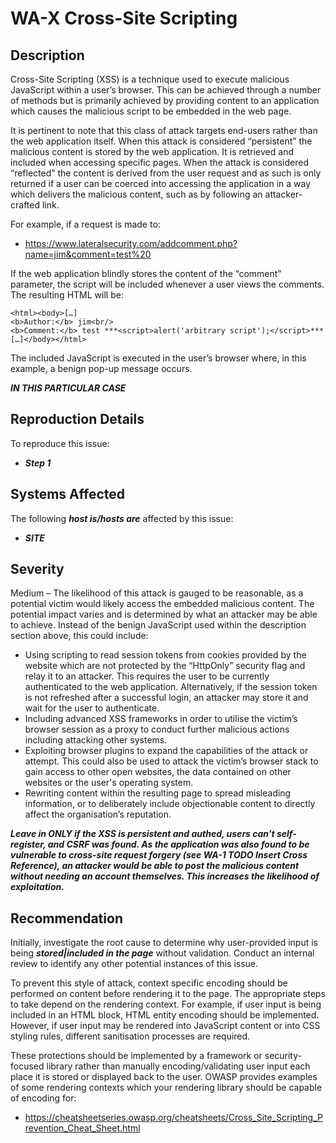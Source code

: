 WA-X Cross-Site Scripting
=========================

Description
-----------
Cross-Site Scripting (XSS) is a technique used to execute malicious JavaScript within a user’s browser. This can be achieved through a number of methods but is primarily achieved by providing content to an application which causes the malicious script to be embedded in the web page.

It is pertinent to note that this class of attack targets end-users rather than the web application itself. When this attack is considered “persistent” the malicious content is stored by the web application. It is retrieved and included when accessing specific pages. When the attack is considered “reflected” the content is derived from the user request and as such is only returned if a user can be coerced into accessing the application in a way which delivers the malicious content, such as by following an attacker-crafted link.

For example, if a request is made to:

 * https://www.lateralsecurity.com/addcomment.php?name=jim&comment=test%20<script>alert('arbitrary script');</script>

If the web application blindly stores the content of the “comment” parameter, the script will be included whenever a user views the comments. The resulting HTML will be:

```
<html><body>[…]
<b>Author:</b> jim<br/>
<b>Comment:</b> test ***<script>alert('arbitrary script');</script>***
[…]</body></html>
```

The included JavaScript is executed in the user’s browser where, in this example, a benign pop-up message occurs.

***IN THIS PARTICULAR CASE***

Reproduction Details
--------------------
To reproduce this issue:
  * ***Step 1***

Systems Affected
----------------
The following ***host is/hosts are*** affected by this issue:
  * ***SITE***

Severity
--------
Medium – The likelihood of this attack is gauged to be reasonable, as a potential victim would likely access the embedded malicious content. The potential impact varies and is determined by what an attacker may be able to achieve. Instead of the benign JavaScript used within the description section above, this could include:
  * Using scripting to read session tokens from cookies provided by the website which are not protected by the “HttpOnly” security flag and relay it to an attacker. This requires the user to be currently authenticated to the web application. Alternatively, if the session token is not refreshed after a successful login, an attacker may store it and wait for the user to authenticate.
  * Including advanced XSS frameworks in order to utilise the victim’s browser session as a proxy to conduct further malicious actions including attacking other systems.
  * Exploiting browser plugins to expand the capabilities of the attack or attempt. This could also be used to attack the victim’s browser stack to gain access to other open websites, the data contained on other websites or the user's operating system.
  * Rewriting content within the resulting page to spread misleading information, or to deliberately include objectionable content to directly affect the organisation’s reputation.

***Leave in ONLY if the XSS is persistent and authed, users can't self-register, and CSRF was found. As the application was also found to be vulnerable to cross-site request forgery (see WA-1 TODO Insert Cross Reference), an attacker would be able to post the malicious content without needing an account themselves. This increases the likelihood of exploitation.***

Recommendation
--------------
Initially, investigate the root cause to determine why user-provided input is being ***stored|included in the page*** without validation. Conduct an internal review to identify any other potential instances of this issue.

To prevent this style of attack, context specific encoding should be performed on content before rendering it to the page. The appropriate steps to take depend on the rendering context. For example, if user input is being included in an HTML block, HTML entity encoding should be implemented. However, if user input may be rendered into JavaScript content or into CSS styling rules, different sanitisation processes are required.

These protections should be implemented by a framework or security-focused library rather than manually encoding/validating user input each place it is stored or displayed back to the user. OWASP provides examples of some rendering contexts which your rendering library should be capable of encoding for:

  * https://cheatsheetseries.owasp.org/cheatsheets/Cross_Site_Scripting_Prevention_Cheat_Sheet.html
